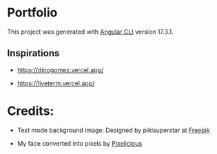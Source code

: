 # Portfolio

This project was generated with [Angular CLI](https://github.com/angular/angular-cli) version 17.3.1.




## Inspirations

- https://dinogomez.vercel.app/

- https://liveterm.vercel.app/


# Credits:

- Text mode background image: Designed by pikisuperstar at [Freepik](https://www.freepik.com/free-vector/pixel-art-rural-landscape-background_49685498.htm#fromView=search&page=1&position=8&uuid=ca89e5c5-64a2-427f-9afe-124140190e8e)

- My face converted into pixels by [Pixelicious](https://www.pixelicious.xyz/)